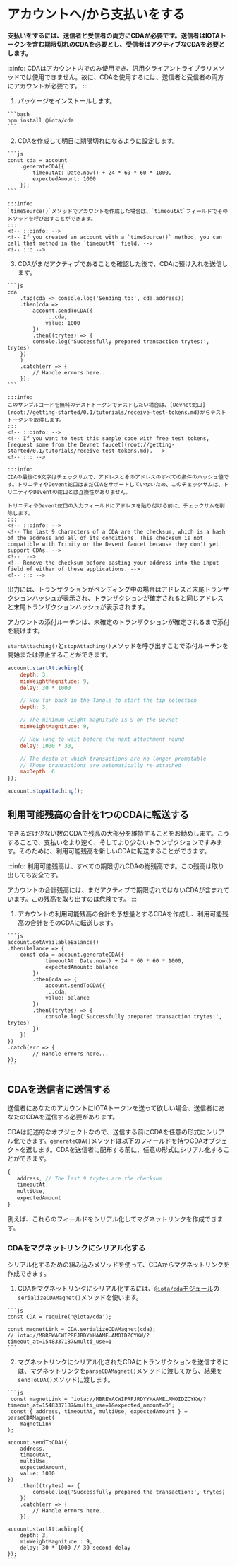 # アカウントへ/から支払いをする
<!-- # Make payments to/from your account -->

**支払いをするには、送信者と受信者の両方にCDAが必要です。送信者はIOTAトークンを含む期限切れのCDAを必要とし、受信者はアクティブなCDAを必要とします。**
<!-- **To make payments, both the sender and the receiver need to have a CDA. The sender needs an expired CDA that contains IOTA tokens, and the receiver needs an active CDA.** -->

:::info:
CDAはアカウント内でのみ使用でき、汎用クライアントライブラリメソッドでは使用できません。故に、CDAを使用するには、送信者と受信者の両方にアカウントが必要です。
:::
<!-- :::info: -->
<!-- CDAs can be used only in an account and not in the generic client library methods. As a result, both you and the sender must have an account to be able to use CDAs. -->
<!-- ::: -->

1. パッケージをインストールします。
  <!-- 1. Install the package -->

    ```bash
    npm install @iota/cda
    ```

2. CDAを作成して明日に期限切れになるように設定します。
  <!-- 2. Create a CDA and set it to expire tomorrow -->

    ```js
    const cda = account
        .generateCDA({
            timeoutAt: Date.now() + 24 * 60 * 60 * 1000,
            expectedAmount: 1000
        });
    ```

    :::info:
    `timeSource()`メソッドでアカウントを作成した場合は、`timeoutAt`フィールドでそのメソッドを呼び出すことができます。
    :::
    <!-- :::info: -->
    <!-- If you created an account with a `timeSource()` method, you can call that method in the `timeoutAt` field. -->
    <!-- ::: -->

3. CDAがまだアクティブであることを確認した後で、CDAに預け入れを送信します。
  <!-- 3. After making sure that the CDA is still active, send a deposit to it -->

    ```js
    cda
        .tap(cda => console.log('Sending to:', cda.address))
        .then(cda =>
            account.sendToCDA({
                ...cda,
                value: 1000
            })
            .then((trytes) => {
            console.log('Successfully prepared transaction trytes:', trytes)
        })
        )
        .catch(err => {
            // Handle errors here...
        });
    ```

    :::info:
    このサンプルコードを無料のテストトークンでテストしたい場合は、[Devnet蛇口](root://getting-started/0.1/tutorials/receive-test-tokens.md)からテストトークンを取得します。
    :::
    <!-- :::info: -->
    <!-- If you want to test this sample code with free test tokens, [request some from the Devnet faucet](root://getting-started/0.1/tutorials/receive-test-tokens.md). -->
    <!-- ::: -->

    :::info:
    CDAの最後の9文字はチェックサムで、アドレスとそのアドレスのすべての条件のハッシュ値です。トリニティやDevent蛇口はまだCDAをサポートしていないため、このチェックサムは、トリニティやDeventの蛇口とは互換性がありません。

    トリニティやDevent蛇口の入力フィールドにアドレスを貼り付ける前に、チェックサムを削除します。
    :::
    <!-- :::info: -->
    <!-- The last 9 characters of a CDA are the checksum, which is a hash of the address and all of its conditions. This checksum is not compatible with Trinity or the Devent faucet because they don't yet support CDAs. -->
    <!--  -->
    <!-- Remove the checksum before pasting your address into the input field of either of these applications. -->
    <!-- ::: -->

出力には、トランザクションがペンディング中の場合はアドレスと末尾トランザクションハッシュが表示され、トランザクションが確定されると同じアドレスと末尾トランザクションハッシュが表示されます。
<!-- In the output, you should see an address and a tail transaction hash when the transaction is pending, and the same address and tail transaction hash when the transaction is confirmed. -->

アカウントの添付ルーチンは、未確定のトランザクションが確定されるまで添付を続けます。
<!-- The account's attachment routine will keep attaching unconfirmed transactions until they are confirmed. -->

`startAttaching()`と`stopAttaching()`メソッドを呼び出すことで添付ルーチンを開始または停止することができます。
<!-- You can start or stop the attachment routine by calling the `startAttaching()` and `stopAttaching()` methods. -->

```js
account.startAttaching({
    depth: 3,
    minWeightMagnitude: 9,
    delay: 30 * 1000

    // How far back in the Tangle to start the tip selection
    depth: 3,

    // The minimum weight magnitude is 9 on the Devnet
    minWeightMagnitude: 9,

    // How long to wait before the next attachment round
    delay: 1000 * 30,

    // The depth at which transactions are no longer promotable
    // Those transactions are automatically re-attached
    maxDepth: 6
});

account.stopAttaching();
```
## 利用可能残高の合計を1つのCDAに転送する
<!-- ## Transfer your entire available balance to one CDA -->

できるだけ少ない数のCDAで残高の大部分を維持することをお勧めします。こうすることで、支払いをより速く、そしてより少ないトランザクションですみます。そのために、利用可能残高を新しいCDAに転送することができます。
<!-- You may want to keep the majority of your balance on as few CDAs as possible. This way, making payments is faster and requires fewer transactions. To do so, you can transfer you available balance to a new CDA. -->

:::info:
利用可能残高は、すべての期限切れCDAの総残高です。この残高は取り出しても安全です。

アカウントの合計残高には、まだアクティブで期限切れではないCDAが含まれています。この残高を取り出すのは危険です。
:::
<!-- :::info: -->
<!-- Available balance is the total balance of all expired CDAs. This balance is safe to withdraw. -->
<!--  -->
<!-- Your account's total balance includes CDAs that are still active as well as expired. This balance is unsafe to withdraw. -->
<!-- ::: -->

1. アカウントの利用可能残高の合計を予想量とするCDAを作成し、利用可能残高の合計をそのCDAに転送します。
  <!-- 1. Create a CDA that has your account's total available balance as its expected amount, then transfer your total available balance to that CDA -->

    ```js
    account.getAvailableBalance()
    .then(balance => {
        const cda = account.generateCDA({
                timeoutAt: Date.now() + 24 * 60 * 60 * 1000,
                expectedAmount: balance
            })
            .then(cda => {
                account.sendToCDA({
                ...cda,
                value: balance
            })
            .then((trytes) => {
                console.log('Successfully prepared transaction trytes:', trytes)
            })
        })
    })
    .catch(err => {
            // Handle errors here...
    });
    ```

## CDAを送信者に送信する
<!-- ## Send someone your CDA -->

送信者にあなたのアカウントにIOTAトークンを送って欲しい場合、送信者にあなたのCDAを送信する必要があります。
<!-- If you want a depositer to send IOTA tokens to your account, you need to send them your CDA. -->

CDAは記述的なオブジェクトなので、送信する前にCDAを任意の形式にシリアル化できます。`generateCDA()`メソッドは以下のフィールドを持つCDAオブジェクトを返します。CDAを送信者に配布する前に、任意の形式にシリアル化することができます。
<!-- Because CDAs are descriptive objects, you can serialize them into any format before sending them. The `generateCDA()` method returns a CDA object with the following fields. You can serialize a CDA into any format before distributing it to senders. -->

```js
{
   address, // The last 9 trytes are the checksum
   timeoutAt,
   multiUse,
   expectedAmount
}
```

例えば、これらのフィールドをシリアル化してマグネットリンクを作成できます。
<!-- For example, you can serialize these fields to create a magnet link. -->

### CDAをマグネットリンクにシリアル化する
<!-- ### Serialize a CDA into a magnet link -->

シリアル化するための組み込みメソッドを使って、CDAからマグネットリンクを作成できます。
<!-- The built-in method for serializing a CDA is to create a magent link. -->

1. CDAをマグネットリンクにシリアル化するには、[`@iota/cda`モジュール](https://github.com/iotaledger/iota.js/tree/next/packages/cda)の`serializeCDAMagnet()`メソッドを使います。
  <!-- 1. To serialize a CDA into a magnet link, use the `serializeCDAMagnet()` method in the [`@iota/cda` module](https://github.com/iotaledger/iota.js/tree/next/packages/cda) -->

    ```js
    const CDA = require('@iota/cda');

    const magnetLink = CDA.serializeCDAMagnet(cda);
    // iota://MBREWACWIPRFJRDYYHAAME…AMOIDZCYKW/?timeout_at=1548337187&multi_use=1
    ```

2. マグネットリンクにシリアル化されたCDAにトランザクションを送信するには、マグネットリンクを`parseCDAMagnet()`メソッドに渡してから、結果を`sendToCDA()`メソッドに渡します。
  <!-- 2. To send a transaction to a CDA that's been serialized into a magnet link, pass the magent link to the `parseCDAMagnet()` method, then and pass the result to the`sendToCDA()` method -->

    ```js
     const magnetLink = 'iota://MBREWACWIPRFJRDYYHAAME…AMOIDZCYKW/?timeout_at=1548337187&multi_use=1&expected_amount=0';
     const { address, timeoutAt, multiUse, expectedAmount } = parseCDAMagnet(
        magnetLink
    );

    account.sendToCDA({
        address,
        timeoutAt,
        multiUse,
        expectedAmount,
        value: 1000
    })
        .then((trytes) => {
            console.log('Successfully prepared the transaction:', trytes)
        })
        .catch(err => {
            // Handle errors here...
        });

    account.startAttaching({
        depth: 3,
        minWeightMagnitude : 9,
        delay: 30 * 1000 // 30 second delay
    });
    ```
